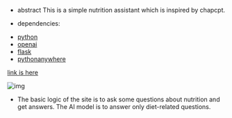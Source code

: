 - abstract
    This is a simple nutrition assistant which is inspired by chapcpt. 


- dependencies: 
* [python](https://www.python.org/)
* [openai](https://platform.openai.com/docs/overview)
* [flask](https://flask.palletsprojects.com/en/3.0.x/)
* [pythonanywhere](https://www.pythonanywhere.com/)





[link is here](https://nutriapp2.pythonanywhere.com/)  

![img](appNutrition/server/static/untitle.png)

- The basic logic of the site is to ask some questions about nutrition and get answers. The AI model is to answer only diet-related questions.